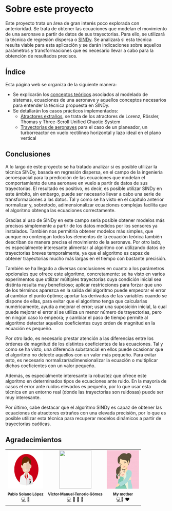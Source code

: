 # Sobre este proyecto

Este proyecto trata un área de gran interés poco explorada con anterioridad. Se trata de obtener las ecuaciones que modelan el movimiento de una aeronave a partir de datos de sus trayectorias. Para ello, se utilizará la técnica de regresión dispersa o [SINDy](https://www.pnas.org/doi/10.1073/pnas.1517384113).
Se analizará si esta técnica resulta viable para esta aplicación y se darán indicaciones sobre aquellos parámetros y transformaciones que es necesario llevar a cabo para la obtención de resultados precisos.


## Índice
Esta página web se organiza de la siguiente manera:
- Se explicarán los [conceptos teóricos](./teoria.html) asociados al modelado de sistemas, ecuaciones de una aeronave y aquellos conceptos necesarios para entender la técnica propuesta en SINDy.
- Se detallarán los casos prácticos implementados:
  - [Atractores extraños](./atractores.html), se trata de los atractores de Lorenz, Rössler, Thomas y Three-Scroll Unified Chaotic System
  - [Trayectorias de aeronaves](./aeronaves.html) para el caso de un planeador, un turborreactor en vuelo rectilíneo horizontal y lazo ideal en el plano vertical

## Conclusiones
A lo largo de este proyecto se ha tratado analizar si es posible utilizar la técnica SINDy, basada en regresión dispersa, en el campo de la ingeniería aeroespacial para la predicción de las ecuaciones que modelan el comportamiento de una aeronave en vuelo a partir de datos de sus trayectorias. El resultado es positivo, es decir, es posible utilizar SINDy en este ámbito, sin embargo, puede ser necesario llevar a cabo una serie de transformaciones a las datos. Tal y como se ha visto en el capítulo anterior normalizar y, sobretodo, adimensionalizar ecuaciones complejas facilita que el algoritmo obtenga las ecuaciones correctamente.

Gracias al uso de SINDy en este campo sería posible obtener modelos más precisos simplemente a partir de los datos medidos por los sensores ya instalados. También nos permitiría obtener modelos más simples, que aunque no contengan todos los elementos de la ecuación teórica también describan de manera precisa el movimiento de la aeronave. Por otro lado, es especialmente interesante alimentar al algoritmo con utilizando datos de trayectorias breves temporalmente, ya que el algoritmo es capaz de obtener trayectorias mucho más largas en el tiempo con bastante precisión.

También se ha llegado a diversas conclusiones en cuanto a los parámetros opcionales que ofrece este algoritmo, concretamente: se ha visto en varios experimentos que utilizar múltiples trayectorias cuya condición inicial sea distinta resulta muy beneficioso; aplicar restricciones para forzar que uno de los términos aparezca en la salida del algoritmo puede empeorar el error al cambiar el punto óptimo; aportar las derivadas de las variables cuando se dispone de ellas, para evitar que el algoritmo tenga que calcularlas numéricamente, ayuda a mejorar el error; usar una suposición inicial, la cual puede mejorar el error si se utiliza un menor número de trayectorias, pero en ningún caso lo empeora; y cambiar el paso de tiempo permite al algoritmo detectar aquellos coeficientes cuyo orden de magnitud en la ecuación es pequeño.

Por otro lado, es necesario prestar atención a las diferencias entre los órdenes de magnitud de los distintos coeficientes de las ecuaciones. Tal y como se ha visto, una diferencia substancial en ellos puede ocasionar que el algoritmo no detecte aquellos con un valor más pequeño. Para evitar esto, es necesario normalizar/adimensionalizar la ecuación o multiplicar dichos coeficientes con un valor pequeño.

Además, es especialmente interesante la robustez que ofrece este algoritmo en determinados tipos de ecuaciones ante ruido. En la mayoría de casos el error ante ruidos elevados es pequeño, por lo que usar esta técnica en un entorno real (donde las trayectorias son ruidosas) puede ser muy interesante. 

Por último, cabe destacar que el algoritmo SINDy es capaz de obtener las ecuaciones de atractores extraños con una elevada precisión, por lo que es posible utilizar esta técnica para recuperar modelos dinámicos a partir de trayectorias caóticas.

## Agradecimientos
<table>
  <tr>
<td align="center"><img src="assets/images/persona_generica.png?raw=true" height="120" width="110px;" alt=""/><br /><sub><b>Pablo Solano López</b></sub><br /><a title="Code">💻</a> <a title="Documentation">📖</a></td>
  
<td align="center"><a href="https://github.com/vmtenorio"><img src="https://github.com/vmtenorio/vmtenorio.github.io/blob/master/images/vmtg.jpg?raw=true" height="120" width="100px;" alt=""/><br /><sub><b>Víctor Manuel Tenorio Gómez</b></sub></a><br /><a title="Code">💻</a> <a title="Answering Questions">💬</a> <a title="Documentation">📖</a> <a title="Reviewed Pull Requests" >👀</a></td>

<td align="center"><img src="https://raw.githubusercontent.com/meridiaz/MLOps-Evaluation/gh-pages/assets/images/mother.jpg" height="120" width="100px;" alt=""/><br /><sub><b>My mother</b></sub><br /><a title="Code">💻<a title="Reviewed Pull Requests" >👀</a> <strong> ❤️ </strong></a></td>
</tr>  
</table>
